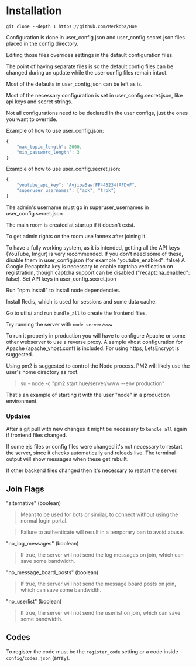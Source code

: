 # Installation

`git clone --depth 1 https://github.com/Merkoba/Hue`

Configuration is done in user_config.json and user_config.secret.json files placed in the config directory.

Editing those files overrides settings in the default configuration files.

The point of having separate files is so the default config files can be changed during an update while the user config files remain intact.

Most of the defaults in user_config.json can be left as is.

Most of the necessary configuration is set in user_config.secret.json, like api keys and secret strings.

Not all configurations need to be declared in the user configs, just the ones you want to override.

Example of how to use user_config.json:

```javascript
{
    "max_topic_length": 2000,
    "min_password_length": 3
}
```

Example of how to use user_config.secret.json:

```javascript
{
    "youtube_api_key": "Avjioa5awfFF445234fAFDvF",
    "superuser_usernames": ["ack", "trok"]
}
```

The admin's username must go in superuser_usernames in user_config.secret.json

The main room is created at startup if it doesn't exist.

To get admin rights on the room use !annex after joining it.

To have a fully working system, as it is intended, getting all the API keys (YouTube, Imgur) is very recommended. If you don't need some of these, disable them in user_config.json (for example "youtube_enabled": false) A Google Recaptcha key is necessary to enable captcha verification on registration, though captcha support can be disabled ("recaptcha_enabled": false). Set API keys in user_config.secret.json

Run "npm install" to install node dependencies.

Install Redis, which is used for sessions and some data cache.

Go to utils/ and run `bundle_all` to create the frontend files.

Try running the server with `node server/www`

To run it properly in production you will have to configure Apache or some other webserver to use a reverse proxy. A sample vhost configuration for Apache (apache_vhost.conf) is included. For using https, LetsEncrypt is suggested.

Using pm2 is suggested to control the Node process. PM2 will likely use the user's home directory as root.

>su - node -c "pm2 start hue/server/www --env production"

That's an example of starting it with the user "node" in a production environment.

### Updates

After a git pull with new changes it might be necessary to `bundle_all` again if frontend files changed.

If some ejs files or config files were changed it's not necessary to restart the server, since it checks automatically and reloads live. The terminal output will show messages when these get rebuilt.

If other backend files changed then it's necessary to restart the server.

## Join Flags

"alternative" (boolean)
>Meant to be used for bots or similar, to connect without using the normal login portal.

>Failure to authenticate will result in a temporary ban to avoid abuse.

"no_log_messages" (boolean)
>If true, the server will not send the log messages on join, which can save some bandwidth.

"no_message_board_posts" (boolean)
>If true, the server will not send the message board posts on join, which can save some bandwidth.

"no_userlist" (boolean)
>If true, the server will not send the userlist on join, which can save some bandwidth.

## Codes

To register the code must be the `register_code` setting or a code inside `config/codes.json` (array).